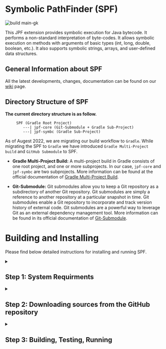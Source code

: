 # Symbolic PathFinder (SPF)
![build main-gk](https://github.com/gaurangkudale/SPF/actions/workflows/main.yml/badge.svg)

This JPF extension provides symbolic execution for Java bytecode. It performs a non-standard interpretation of byte-codes. It allows symbolic execution on methods with arguments of basic types (int, long, double, boolean, etc.). It also supports symbolic strings, arrays, and user-defined data structures.

## General Information about SPF
All the latest developments, changes, documentation can be found on our
[wiki](https://github.com/SymbolicPathFinder/jpf-symbc/wiki) page.


## Directory Structure of SPF
**The current directory structure is as follow.**

```{bash}
     SPF (Gradle Root Project)
        ---| jpf-core (Git-Submodule + Gradle Sub-Project)
        ---| jpf-symbc (Gradle Sub-Project)
```

As of Augest 2022, we are migrating our build workflow to `Gradle`. While migrating the SPF to `Gradle` we have introduced `Gradle Multi-Project build` and `GitHub Submodule` to SPF.

* **Gradle Multi-Project Build:** A multi-project build in Gradle consists of one root project, and one or more subprojects. In our case, `jpf-core` and `jpf-symbc` are two subprojects. More information can be found at the official documentation of [Gradle Multi-Project Build](https://docs.gradle.org/current/userguide/multi_project_builds.html).
 
* **Git-Submodule:** Git submodules allow you to keep a Git repository as a subdirectory of another Git repository. Git submodules are simply a reference to another repository at a particular snapshot in time. Git submodules enable a Git repository  to incorporate and track version history of external code. Git submodules are a powerful way to leverage Git as an external dependency management tool. More information can be found in its official documentation of [Git-Submodule](https://git-scm.com/docs/git-submodule).
 
 
# Building and Installing
 
Please find below detailed instructions for installing and running SPF.
 
<details close>
<summary><h2>Step 1: System Requirments</h2></summary>
SPF is a pure Java Application, The minimal version is Java SE 8. We generally advise using the latest stable Java version 8 that is available for your platform.
 
You can determine your Java version by executing the following statement in the command line.

~~~~~~~~ {.bash}
> java -version
java version "1.8.0_341"
Java(TM) SE Runtime Environment (build 1.8.0_341-b10)
Java HotSpot(TM) 64-Bit Server VM (build 25.341-b10, mixed mode)
...
~~~~~~~~

### Java specifics for Windows
Make sure you have the JDK installed, otherwise there is no javac compiler available.

In order to build JPF from a Windows Command Prompt, you have to set the `JAVA_HOME` environment variable. 

### Java specifics for OS X
On Mac OS X 10.10, Java 1.7 is the default, but `/Applications/Utilities/Java Preferences.app` can change the setting. In some cases, it may be necessary to manually change the symlink that determines which version is default:

~~~~~~~~ {.bash}
sudo rm /System/Library/Frameworks/JavaVM.framework/Versions/Current
sudo ln -s 1.8 /System/Library/Frameworks/JavaVM.framework/Versions/Current
~~~~~~~~

### Gradle (Build Automation Tool)

Make sure that you use [Gradle version 6.9](https://gradle.org/next-steps/?version=6.9&format=bin)!

If you want to build the SPF source repositories, you need to install the Gradle. Please follow the [step by step installation guide for Gradle](https://docs.gradle.org/6.9/userguide/installation.html).

You can check your Gradle version by executing the following command in the command line:

```{bash}
> gradle -version
------------------------------------------------------------
Gradle 6.9
------------------------------------------------------------

Build time:   2021-05-07 07:28:53 UTC
Revision:     afe2e24ababc7b0213ccffff44970aa18035fc0e

Kotlin:       1.4.20
Groovy:       2.5.12
Ant:          Apache Ant(TM) version 1.10.9 compiled on September 27 2020
JVM:          1.8.0_341 (Oracle Corporation 25.341-b10)
OS:           Windows 11 10.0 amd64
```

If you are new to Gradle, check the [official website](https://docs.gradle.org/6.9/userguide/userguide.html) to learn the basics.
Note that all major IDEs (e.g., Netbeans, Eclipse, IntelliJ) come with Gradle support by default.
</details>

<details close>
<summary><h2>Step 2: Downloading sources from the GitHub repository</h2></summary>
SPF sources are kept as https://github.com/SymbolicPathFinder repositories on GitHub within the [Symbolic PathFinder](https://github.com/SymbolicPathFinder) organization. You need to clone the repository (e.g. https://github.com/gaurangkudale/SPF/tree/main-gk) that you are interested in.

There are two stable branches in our repository:
1. `java-8-ant`: It provides Java 8 support using the Ant Build system.
2. `master`: Contains the latest stable version of our repository. In this version of SPF, we have introduced jpf-core as a git-submodule.

If you want to keep using Ant, consider using the `java-8-ant` branch. The branch `master` will drop Ant support to switch to Gradle.

Feel free to fork the desired repository. Contributions are welcome, and we invite you to subscribe to our mailing list: java-pathfinder@googlegroups.com

We also encourage you to check the following GitHub guides to familiarize yourself with the GitHub development workflow:

1. [Fork a Repo](https://help.github.com/articles/fork-a-repo/)
2. [About Pull Requests](https://help.github.com/articles/about-pull-requests/)

### Command Line Access

#### Getting the source files

To check out the SPF, it is recommended to fork the repository.


> If you only want to download the project, you can just download the repository content as a zip file.
> On the repository page, click on the `Clone or Download` button, and proceed with `Download as ZIP`.


When you fork a GitHub repository, you create a copy of the project in your GitHub account.
Then, use the git command `clone` to check out your forked repository in your local machine.

> In the following example, we use SSH but you can also use HTTPS. Note that you will have to use your
> username and password when using HTTPS. See the [Connecting to GitHub with SSH](https://help.github.com/articles/connecting-to-github-with-ssh/) guide for more info.


~~~~~~~~ {.bash}
> cd ~/SPF

> git clone --recurse-submodules https://github.com/gaurangkudale/SPF.git -b main-gk
Cloning into 'SPF'...
remote: Enumerating objects: 2408, done.
remote: Counting objects: 100% (581/581), done.
remote: Compressing objects: 100% (297/297), done.
Receiving objects: 100% (2408/2408), 66.90 MiB | 344.00 KiB/sreused 1827
Receiving objects: 100% (2408/2408), 66.99 MiB | 145.00 KiB/s, done.
Resolving deltas: 100% (1229/1229), done.
Updating files: 100% (1042/1042), done.
Submodule 'jpf-core' (https://github.com/javapathfinder/jpf-core) registered for path 'jpf-core'
Cloning into 'C:/Users/gaura/Desktop/SPF Wiki/jpf-symbc.wiki/SPF/jpf-core'...
remote: Enumerating objects: 3873, done.
remote: Counting objects: 100% (338/338), done.
remote: Compressing objects: 100% (196/196), done.
remote: Total 3873 (delta 108), reused 245 (delta 63), pack-reused 3535
Receiving objects: 100% (3873/3873), 2.26 MiB | 1002.00 KiB/s, done.
Resolving deltas: 100% (1868/1868), done.
~~~~~~~~

### Synchronizing your forked repository with our main repository

When you have a forked repository, it will not update git-submodule automatically when the original repository updates.
To keep your forked repository synchronized, proceed with the following steps:

1. Add a reference to our main repository

~~~~~~~~ {.bash}
> cd ~/SPF
> git remote add upstream https://github.com/gaurangkudale/SPF
~~~~~~~~

2. Use the git command `pull` to fetch and merge the changes from `upstream` into your local repository

~~~~~~~~ {.bash}
> git pull upstream master

~~~~~~~~

Now, your local repostory is synchronized, but you need to update your remote (forked repository on GitHub) repository.

3. Use the git command `push` to submit the local changes:


~~~~~~~~ {.bash}
> git push origin master
~~~~~~~~

4. To update git sub-module use the following command:

~~~~~~~~ {.bash}
>  git submodule update --init --recursive
>  git submodule foreach --recursive git fetch
>  git submodule foreach git merge origin master
~~~~~~~~

If you want to contribute to the project, you must make changes in your local repository and push them to your forked remote repository. In this situation, your remote repository is ahead of ours, and you must **create a pull request**. For more info, please, check the [Creating a Pull Request](https://help.github.com/articles/creating-a-pull-request/) guide.
***


</details>
<details close>
<summary><h2>Step 3: Building, Testing, Running</h2></summary>

### Building SPF

#### Using the command line

The SPF repository includes a Gradle wrapper that requires nothing except Java to execute. It ensures that all JPF developers and environments use the same builder to avoid any kind of configuration issue.
Note that we assume that `./gradle` is used below, which installs a local copy of version 6.9. If you use your own version of Gradle, make sure it is version 6.9 or below.

**Note:** On Ubuntu, the `command apt-get install gradle` seems to install an older version of gradle (version 2.x) which is incompatible with the project and causes unzipping errors. Hence, it is recommended to visit the [Official Gradle installation guide](https://docs.gradle.org/6.9/userguide/installation.html) for installing the 6.9 version of gradle.


```{bash}
> cd SPF
> ./gradlew :jpf-core:buildJars
     jpf-core
     jpf-symbc

     Deprecated Gradle features were used in this build, making it incompatible with Gradle 7.0.
     Use '--warning-mode all' to show the individual deprecation warnings.
     See https://docs.gradle.org/6.9/userguide/command_line_interface.html#sec:command_line_warnings

     BUILD SUCCESSFUL in 2s
     15 actionable tasks: 2 executed, 13 up-to-date

> ./gradlew :jpf-symbc:buildJars
     jpf-core
     jpf-symbc

     > Task :jpf-symbc:compileJava
     Note: Some input files use unchecked or unsafe operations.
     Note: Recompile with -Xlint:unchecked for details.

     > Task :jpf-symbc:compileExamplesJava
     Note: Some input files use unchecked or unsafe operations.
     Note: Recompile with -Xlint:unchecked for details.

     Deprecated Gradle features were used in this build, making it incompatible with Gradle 7.0.
     Use '--warning-mode all' to show the individual deprecation warnings.
     See https://docs.gradle.org/6.9/userguide/command_line_interface.html#sec:command_line_warnings

     BUILD SUCCESSFUL in 20s
     12 actionable tasks: 12 executed   
     
```

In the following, there is a summary of the main build tasks.
If you want to have some help about what other tasks are available, check the command `./gradlew tasks --all`.

```
SPF Build tasks
---------------
> gradle :jpf-symbc:buildJars - Generates all core JPF jar files.
> gradle :jpf-symbc:compile - Compiles all JPF core sources.

SPF Distribution tasks
----------------------
> gradle :jpf-symbc:dist - Builds binary distribution.
> gradle :jpf-symbc:srcDist - Builds the source distribution.

Verification tasks
------------------
> gradle :jpf-symbc:test - Runs core regression tests.
```

### Running SPF

#### Run Simple Example from the command line
Inside the jpf-symbc folder, run the following command:


~~~~~~~~ {.bash}
> cd SPF
> cd jpf-symbc
> java -Xmx1024m -ea -jar ../jpf-core/build/RunJPF.jar src/examples/demo/StringExample.jpf
symbolic.min_int=-2147483648
symbolic.min_long=-9223372036854775808
symbolic.min_short=-32768
symbolic.min_byte=-128
symbolic.min_char=0
symbolic.max_int=2147483647
symbolic.max_long=9223372036854775807
symbolic.max_short=32767
symbolic.max_byte=127
symbolic.max_char=65535
symbolic.min_double=4.9E-324
symbolic.max_double=1.7976931348623157E308
JavaPathfinder core system v8.0 (rev 643cf6064f1906cde3e1b5f92d83f3695332f4f8) - (C) 2005-2014 United States Government. All rights reserved.


====================================================== system under test
demo.StringExample.main()

====================================================== search started: 8/9/22 1:02 PM
start
end

====================================================== Method Sequences

====================================================== JUnit 4.0 test class
import static org.junit.Assert.*;
import org.junit.Before;
import org.junit.Test;

public class demo_StringExampleTest {

        private demo.StringExample demo_stringexample;

        @Before
        public void setUp() throws Exception {
                demo_stringexample = new demo.StringExample();
        }
}

====================================================== results
no errors detected

====================================================== statistics
elapsed time:       00:00:00
states:             new=2,visited=0,backtracked=2,end=1
search:             maxDepth=2,constraints=0
choice generators:  thread=1 (signal=0,lock=1,sharedRef=0,threadApi=0,reschedule=0), data=1
heap:               new=456,released=13,maxLive=450,gcCycles=2
instructions:       6403
max memory:         236MB
loaded code:        classes=81,methods=1619

====================================================== search finished: 8/9/22 1:02 PM
~~~~~~~~




